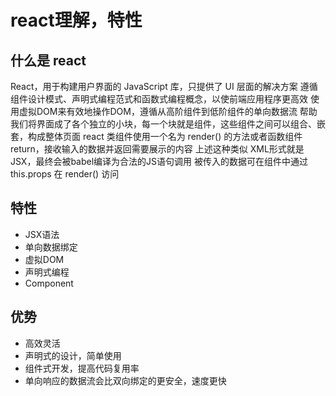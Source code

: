 # react理解，特性

## 什么是 react
React，用于构建用户界面的 JavaScript 库，只提供了 UI 层面的解决方案
遵循组件设计模式、声明式编程范式和函数式编程概念，以使前端应用程序更高效
使用虚拟DOM来有效地操作DOM，遵循从高阶组件到低阶组件的单向数据流
帮助我们将界面成了各个独立的小块，每一个块就是组件，这些组件之间可以组合、嵌套，构成整体页面
react 类组件使用一个名为 render() 的方法或者函数组件return，接收输入的数据并返回需要展示的内容
上述这种类似 XML形式就是 JSX，最终会被babel编译为合法的JS语句调用
被传入的数据可在组件中通过 this.props 在 render() 访问

## 特性

- JSX语法
- 单向数据绑定
- 虚拟DOM
- 声明式编程
- Component

## 优势
 
- 高效灵活
- 声明式的设计，简单使用
- 组件式开发，提高代码复用率
- 单向响应的数据流会比双向绑定的更安全，速度更快